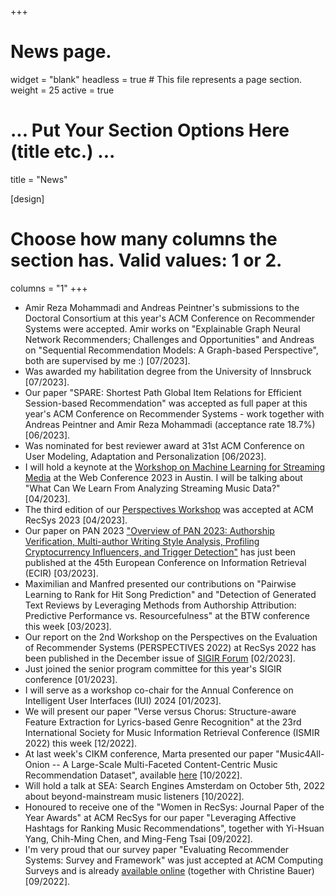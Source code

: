 +++
# News page.
widget = "blank"
headless = true  # This file represents a page section.
weight = 25 
active = true

# ... Put Your Section Options Here (title etc.) ...
title = "News"

[design]
  # Choose how many columns the section has. Valid values: 1 or 2.
  columns = "1"
+++
* Amir Reza Mohammadi and Andreas Peintner's submissions to the Doctoral Consortium at this year's ACM Conference on
  Recommender Systems were accepted. Amir works on "Explainable Graph Neural Network Recommenders; Challenges and
Opportunities" and Andreas on "Sequential Recommendation Models: A Graph-based Perspective", both are supervised by me
:) [07/2023].    
* Was awarded my habilitation degree from the University of Innsbruck [07/2023].  
* Our paper "SPARE: Shortest Path Global Item Relations for Efficient Session-based Recommendation" was accepted as full
  paper at this year's ACM Conference on Recommender Systems - work together with Andreas Peintner and Amir Reza
Mohammadi (acceptance rate 18.7%) [06/2023].  
* Was nominated for best reviewer award at 31st ACM Conference on User Modeling, Adaptation and Personalization
  [06/2023].  
* I will hold a keynote at the [Workshop on Machine Learning for Streaming Media](https://ml4streamingmedia-workshop.github.io/www/keynotes.html) at the Web Conference 2023 in Austin. I will be talking about "What Can We Learn From Analyzing Streaming Music Data?" [04/2023].  
* The third edition of our [Perspectives Workshop](https://perspectives-ws.github.io/2023/) was accepted at ACM RecSys
  2023 [04/2023]. 
* Our paper on PAN 2023 ["Overview of PAN 2023: Authorship Verification, Multi-author Writing Style Analysis, Profiling
  Cryptocurrency Influencers, and Trigger Detection"](https://link.springer.com/chapter/10.1007/978-3-031-28241-6_60) has just been published at the 45th European Conference on Information Retrieval (ECIR) [03/2023].  
* Maximilian and Manfred presented our contributions on "Pairwise Learning to Rank for Hit Song Prediction" and "Detection of Generated Text Reviews by Leveraging Methods from Authorship Attribution: Predictive Performance vs. Resourcefulness" at the BTW conference this week [03/2023]. 
* Our report on the 2nd Workshop on the Perspectives on the Evaluation of Recommender Systems (PERSPECTIVES 2022) at RecSys 2022 has been published in the December issue of [SIGIR Forum](https://sigir.org/forum/issues/december-2022/) [02/2023].  
* Just joined the senior program committee for this year's SIGIR conference [01/2023].  
* I will serve as a workshop co-chair for the Annual Conference on Intelligent User Interfaces (IUI) 2024 [01/2023].  
* We will present our paper "Verse versus Chorus: Structure-aware Feature Extraction for Lyrics-based Genre Recognition" at the 23rd International Society for Music Information Retrieval Conference (ISMIR 2022) this week [12/2022].   
* At last week's CIKM conference, Marta presented our paper "Music4All-Onion -- A Large-Scale Multi-Faceted Content-Centric Music Recommendation Dataset", available [here](https://dl.acm.org/doi/10.1145/3511808.3557656) [10/2022].  
* Will hold a talk at SEA: Search Engines Amsterdam on October 5th, 2022 about beyond-mainstream music listeners
  [10/2022].  
* Honoured to receive one of the "Women in RecSys: Journal Paper of the Year Awards" at ACM RecSys for our paper "Leveraging Affective Hashtags for Ranking Music Recommendations", together with Yi-Hsuan Yang, Chih-Ming Chen, and Ming-Feng Tsai [09/2022].  
* I'm very proud that our survey paper "Evaluating Recommender Systems: Survey and Framework" was just accepted at ACM Computing Surveys and is already [available online](https://dl.acm.org/doi/10.1145/3556536) (together with Christine Bauer) [09/2022]. 
